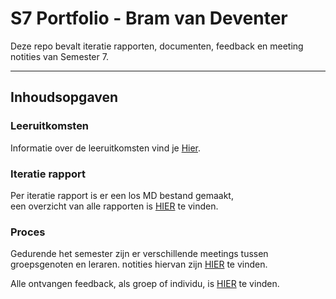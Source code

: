# S7 Portfolio - Bram van Deventer

Deze repo bevalt iteratie rapporten, documenten, feedback en meeting notities van Semester 7.


---

## **Inhoudsopgaven**

### **Leeruitkomsten**
Informatie over de leeruitkomsten vind je [Hier](Leeruikomsten.md).

### **Iteratie rapport**
Per iteratie rapport is er een los MD bestand gemaakt,<br/>
een overzicht van alle rapporten is [HIER](Iteratierapporten/overzicht.md) te vinden.

### **Proces**
Gedurende het semester zijn er verschillende meetings tussen groepsgenoten en leraren. notities hiervan zijn [HIER](Proces/Meetings.md) te vinden.

Alle ontvangen feedback, als groep of individu, is [HIER](Proces/Feedback.md) te vinden.
